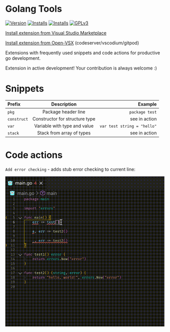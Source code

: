 # Golang Tools

[![Version](https://vsmarketplacebadge.apphb.com/version/neonxp.gotools.svg)](https://marketplace.visualstudio.com/items?itemName=neonxp.gotools)
[![Installs](https://img.shields.io/visual-studio-marketplace/i/neonxp.gotools?label=Visual%20Studio%20Marketplace%20installs)](https://marketplace.visualstudio.com/items?itemName=neonxp.gotools)
[![Installs](https://img.shields.io/open-vsx/dt/neonxp/gotools?label=Open-VSX%20downloads)](https://open-vsx.org/extension/neonxp/gotools)
[![GPLv3](https://img.shields.io/github/license/neonxp/GoTools)](/LICENSE)

[Install extension from Visual Studio Marketplace](https://marketplace.visualstudio.com/items?itemName=neonxp.gotools)

[Install extension from Open-VSX](https://open-vsx.org/extension/neonxp/gotools) (codeserver/vscodium/gitpod)

Extensions with frequently used snippets and code actions for productive go development.

Extension in active development! Your contribution is always welcome :)

# Snippets

| Prefix| Description | Example |
| :---- |:-----------:| -------:|
| `pkg` | Package header line | `package test` |
| `construct` | Constructor for structure type | see in action |
| `var` | Variable with type and value | `var test string = "hello"` |
| `stack` | Stack from array of types | see in action |

# Code actions

`Add error checking` - adds stub error checking to current line:

<img src="/wraperror.gif" width="500" />
